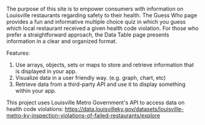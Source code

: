 The purpose of this site is to empower consumers with information on Louisville restaurants regarding safety to their health. The Guess Who page provides a fun and informative multiple choice quiz in which you guess which local restaurant received a given health code violation. For those who prefer a straightforward approach, the Data Table page presents information in a clear and organized format. 
    

Features:
1. Use arrays, objects, sets or maps to store and retrieve information that is displayed in your app.
2. Visualize data in a user friendly way. (e.g. graph, chart, etc)
3. Retrieve data from a third-party API and use it to display something within your app.

This project uses Louisville Metro Government's API to access data on health code violations: https://data.louisvilleky.gov/datasets/louisville-metro-ky-inspection-violations-of-failed-restaurants/explore
